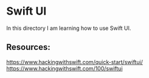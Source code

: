 # Swift UI

In this directory I am learning how to use Swift UI.

## Resources:
https://www.hackingwithswift.com/quick-start/swiftui/
https://www.hackingwithswift.com/100/swiftui
